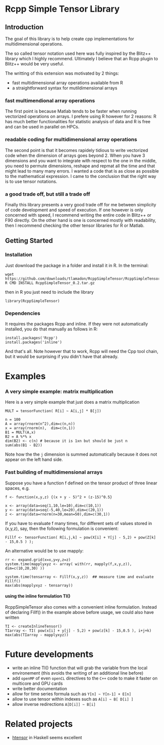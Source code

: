Rcpp Simple Tensor Library
==========================

Introduction
------------

The goal of this library is to help create
cpp implementations for multidimensional 
operations. 

The so called tensor notation used here
was fully inspired by the Blitz++ library which I 
highly recommend. Ultimately I believe that an Rcpp
plugin to Blitz++ would be very useful.

The writting of this extension was motivated by 2 things:

 - fast multidimensional array operations available from R
 - a straightforward syntax for mutildimensional arrays

### fast multimendional array operations

The first point is because Matlab tends to be faster
when running vectorized operations on arrays. I prefere using R 
however for 2 reasons: R has much better functionalities for
statistic analysis of data and R is free and can be used 
in parallel on HPCs.

### readable coding for multidimensional array operations 

The second point is that it becomes rapidely tidious to 
write vectorized code when the dimension of arrays goes beyond 2.
When you have 3 dimensions and you want to integrate with respect
to the one in the middle, you need to permute dimensions, reshape and 
repmat all the time and that might lead to many many errors. I wanted
a code that is as close as possible to the mathematical expression. 
I came to the conclusion that the right way is to use tensor notations.

### a good trade off, but still a trade off

Finally this library presents a very good trade off for me
between simplicity of code development and speed 
of execution. If one however is only concerned with speed, 
I recommend writing the entire code in Blitz++ or F90 directly.
On the other hand is one is concerned mostly with readability, then I 
recommend checking the other tensor libraries for R or Matlab.

Getting Started
---------------

### Installation

Just download the package in a folder and install it in R. In the terminal:

    wget https://github.com/downloads/tlamadon/RcppSimpleTensor/RcppSimpleTensor_0.2.tar.gz
    R CMD INSTALL RcppSimpleTensor_0.2.tar.gz

then in R you just need to include the library

    library(RcppSimpleTensor)


### Dependencies

It requires the packages Rcpp and inline. If they were not automatically installed, you do that manually as follows in R:

    install.packages('Rcpp')
    install.packages('inline')

And that's all. Note however that to work, Rcpp will need the Cpp tool chain, but it would be surprising if you didn't have that already. 


Examples
===================

### A very simple example: matrix multiplication

Here is a very simple example that just does a matrix multiplication

    MULT = tensorFunction( R[i] ~ A[i,j] * B[j])

    n = 100
    A = array(rnorm(n^2),dim=c(n,n))
    x = array(rnorm(n),  dim=c(n,1))
    B1 = MULT(A,x)
    B2 = A %*% x
    dim(B2) <- c(n) # because it is 1xn but should be just n
    sum(abs(B1 - B2))

Note how the the `j` dimension is summed automatically because it does not appear
on the left hand side.

### Fast building of multidimensional arrays

Suppose you have a function f defined on the tensor product of three linear spaces, e.g. 

    f <- function(x,y,z) {(x + y - 5)^2 + (z-15)^0.5}

    x <- array(data=seq(1,10,le=10),dim=c(10,1))
    y <- array(data=seq(-5,40,le=20),dim=c(20,1))
    z <- array(data=rnorm(n=30,mean=50),dim=c(30,1))

If you have to evaluate f many times, for different sets of values stored in (x,y,z), say, then the following formulation is convenient:

    Fillf <- tensorFunction( R[i,j,k] ~ pow(X[i] + Y[j] - 5,2) + pow(Z[k] - 15,0.5 ) );

An alternative would be to use mapply:

    rr <- expand.grid(x=x,y=y,z=z)
    system.time(mapplyxyz <- array( with(rr, mapply(f,x,y,z)), dim=c(10,20,30) ))
    
    system.time(tensarray <- Fillf(x,y,z))  ## measure time and evaluate Fillf()
    max(abs(mapplyxyz - tensarray))

#### using the inline formulation TI()

RcppSimpleTensor also comes with a convenient inline formulation. Instead of declaring Fillf() in the example above before usage, we could also have written

    TI <- createInlineTensor()
    TIarray <- TI( pow(x[i] + y[j] - 5,2) + pow(z[k] - 15,0.5 ), i+j+k)
    max(abs(TIarray - mapplyxyz))


Future developments
===================

 - write an inline TI() function that will grab the variable from the local environement (this avoids the writing of an additional line before)
 - add `openMP` of even `openCL` directives to the `C++` code to make it faster on multicore and GPU cards
 - write better documentation
 - allow for time series formula such as `Y[n] ~ Y[n-1] + E[n]`
 - allow to use tensor within indexes such as `A[i] ~ B[ D[i] ]`
 - allow inverse redirections `A[D[i]] ~ B[i]`

Related projects
================

 - [htensor](https://github.com/AlbertoRuiz/hTensor) in Haskell seems excellent
 



